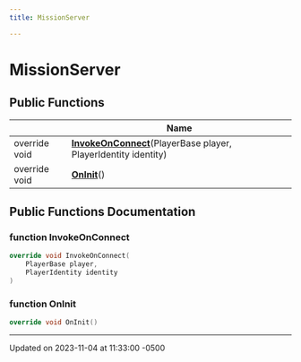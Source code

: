 ```yaml
---
title: MissionServer

---
```


# MissionServer





## Public Functions

|                | Name           |
| -------------- | -------------- |
| override void | **[InvokeOnConnect](class_mission_server.md#function-invokeonconnect)**(PlayerBase player, PlayerIdentity identity) |
| override void | **[OnInit](class_mission_server.md#function-oninit)**() |

## Public Functions Documentation

### function InvokeOnConnect

```cpp
override void InvokeOnConnect(
    PlayerBase player,
    PlayerIdentity identity
)
```


### function OnInit

```cpp
override void OnInit()
```


-------------------------------

Updated on 2023-11-04 at 11:33:00 -0500